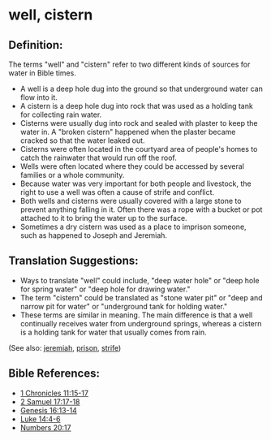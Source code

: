 # well, cistern #

## Definition: ##

The terms "well" and "cistern" refer to two different kinds of sources for water in Bible times.

* A well is a deep hole dug into the ground so that underground water can flow into it.
* A cistern is a deep hole dug into rock that was used as a holding tank for collecting rain water.
* Cisterns were usually dug into rock and sealed with plaster to keep the water in. A "broken cistern" happened when the plaster became cracked so that the water leaked out.
* Cisterns were often located in the courtyard area of people's homes to catch the rainwater that would run off the roof.
* Wells were often located where they could be accessed by several families or a whole community.
* Because water was very important for both people and livestock, the right to use a well was often a cause of strife and conflict.
* Both wells and cisterns were usually covered with a large stone to prevent anything falling in it. Often there was a rope with a bucket or pot attached to it to bring the water up to the surface.
* Sometimes a dry cistern was used as a place to imprison someone, such as happened to Joseph and Jeremiah.

## Translation Suggestions: ##

* Ways to translate "well" could include, "deep water hole" or "deep hole for spring water" or "deep hole for drawing water."
* The term "cistern" could be translated as "stone water pit" or "deep and narrow pit for water" or "underground tank for holding water."
* These terms are similar in meaning. The main difference is that a well continually receives water from underground springs, whereas a cistern is a holding tank for water that usually comes from rain.

(See also: [jeremiah](../other/jeremiah.md), [prison](../other/prison.md), [strife](../other/strife.md))

## Bible References: ##

* [1 Chronicles 11:15-17](https://door43.org/en/bible/notes/1ch/11/15)
* [2 Samuel 17:17-18](https://door43.org/en/bible/notes/2sa/17/17)
* [Genesis 16:13-14](https://door43.org/en/bible/notes/gen/16/13)
* [Luke 14:4-6](https://door43.org/en/bible/notes/luk/14/04)
* [Numbers 20:17](https://door43.org/en/bible/notes/num/20/17)

